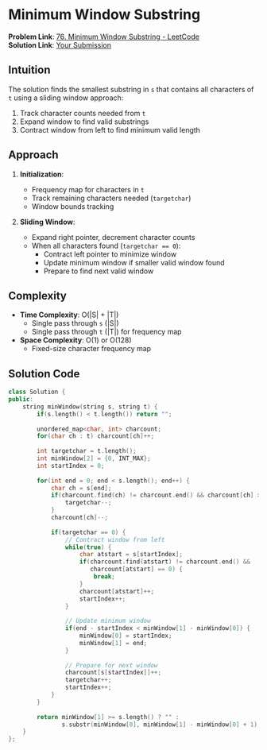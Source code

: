# Minimum Window Substring

**Problem Link**: [76. Minimum Window Substring - LeetCode](https://leetcode.com/problems/minimum-window-substring/)  
**Solution Link**: [Your Submission](https://leetcode.com/problems/minimum-window-substring/submissions/1631270867)

## Intuition
The solution finds the smallest substring in `s` that contains all characters of `t` using a sliding window approach:
1. Track character counts needed from `t`
2. Expand window to find valid substrings
3. Contract window from left to find minimum valid length

## Approach
1. **Initialization**:
   - Frequency map for characters in `t`
   - Track remaining characters needed (`targetchar`)
   - Window bounds tracking

2. **Sliding Window**:
   - Expand right pointer, decrement character counts
   - When all characters found (`targetchar == 0`):
     - Contract left pointer to minimize window
     - Update minimum window if smaller valid window found
     - Prepare to find next valid window

## Complexity
- **Time Complexity**: O(|S| + |T|)  
  - Single pass through `s` (|S|)
  - Single pass through `t` (|T|) for frequency map
- **Space Complexity**: O(1) or O(128)  
  - Fixed-size character frequency map

## Solution Code
```cpp
class Solution {
public:
    string minWindow(string s, string t) {
        if(s.length() < t.length()) return "";
        
        unordered_map<char, int> charcount;
        for(char ch : t) charcount[ch]++;
        
        int targetchar = t.length();
        int minWindow[2] = {0, INT_MAX};
        int startIndex = 0;
        
        for(int end = 0; end < s.length(); end++) {
            char ch = s[end];
            if(charcount.find(ch) != charcount.end() && charcount[ch] > 0) {
                targetchar--;
            }
            charcount[ch]--;
            
            if(targetchar == 0) {
                // Contract window from left
                while(true) {
                    char atstart = s[startIndex];
                    if(charcount.find(atstart) != charcount.end() && 
                       charcount[atstart] == 0) {
                        break;
                    }
                    charcount[atstart]++;
                    startIndex++;
                }
                
                // Update minimum window
                if(end - startIndex < minWindow[1] - minWindow[0]) {
                    minWindow[0] = startIndex;
                    minWindow[1] = end;
                }
                
                // Prepare for next window
                charcount[s[startIndex]]++;
                targetchar++;
                startIndex++;
            }
        }
        
        return minWindow[1] >= s.length() ? "" : 
               s.substr(minWindow[0], minWindow[1] - minWindow[0] + 1);
    }
};
